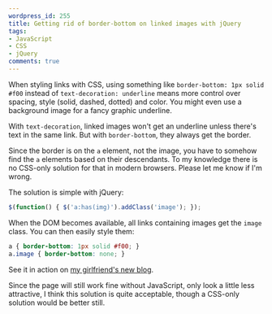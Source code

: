 ```yaml
---
wordpress_id: 255
title: Getting rid of border-bottom on linked images with jQuery
tags:
- JavaScript
- CSS
- jQuery
comments: true
---
```

When styling links with CSS, using something like <code>border-bottom: 1px solid #f00</code> instead of <code>text-decoration: underline</code> means more control over spacing, style (solid, dashed, dotted) and color. You might even use a background image for a fancy graphic underline.

With <code>text-decoration</code>, linked images won't get an underline unless there's text in the same link. But with <code>border-bottom</code>, they always get the border.

Since the border is on the <code>a</code> element, not the image, you have to somehow find the <code>a</code> elements based on their descendants. To my knowledge there is no CSS-only solution for that in modern browsers. Please let me know if I'm wrong.

The solution is simple with jQuery:

``` javascript
$(function() { $('a:has(img)').addClass('image'); });
```

When the DOM becomes available, all links containing images get the <code>image</code> class. You can then easily style them:

``` css
a { border-bottom: 1px solid #f00; }
a.image { border-bottom: none; }
```

See it in action on <a href="http://blog.johannaost.com">my girlfriend's new blog</a>.

Since the page will still work fine without JavaScript, only look a little less attractive, I think this solution is quite acceptable, though a CSS-only solution would be better still.

